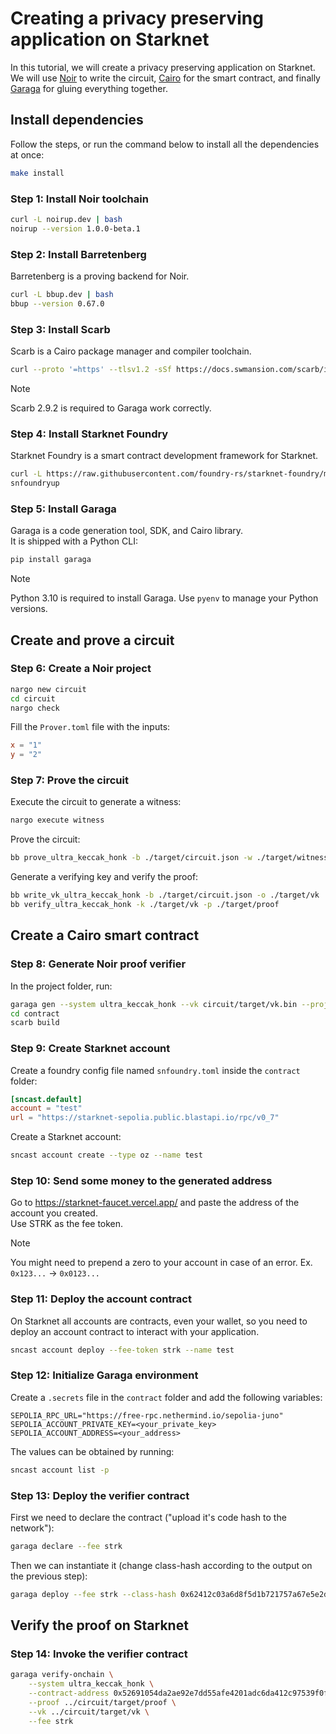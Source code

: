 # Creating a privacy preserving application on Starknet

In this tutorial, we will create a privacy preserving application on Starknet.  
We will use [Noir](https://noir-lang.org/) to write the circuit, [Cairo](https://cairo-lang.org/) for the smart contract, and finally [Garaga](https://garaga.gitbook.io/) for gluing everything together.

## Install dependencies

Follow the steps, or run the command below to install all the dependencies at once:

```bash
make install
```

### Step 1: Install Noir toolchain

```bash
curl -L noirup.dev | bash
noirup --version 1.0.0-beta.1
```

### Step 2: Install Barretenberg

Barretenberg is a proving backend for Noir.

```bash
curl -L bbup.dev | bash
bbup --version 0.67.0
```

### Step 3: Install Scarb

Scarb is a Cairo package manager and compiler toolchain.

```bash
curl --proto '=https' --tlsv1.2 -sSf https://docs.swmansion.com/scarb/install.sh | sh -s -- -v 2.9.2
```

> [!NOTE]
> Scarb 2.9.2 is required to Garaga work correctly.

### Step 4: Install Starknet Foundry

Starknet Foundry is a smart contract development framework for Starknet.

```bash
curl -L https://raw.githubusercontent.com/foundry-rs/starknet-foundry/master/scripts/install.sh | sh
snfoundryup
```

### Step 5: Install Garaga

Garaga is a code generation tool, SDK, and Cairo library.  
It is shipped with a Python CLI:

```bash
pip install garaga
```

> [!NOTE]
> Python 3.10 is required to install Garaga.
> Use `pyenv` to manage your Python versions.

## Create and prove a circuit

### Step 6: Create a Noir project

```bash
nargo new circuit
cd circuit
nargo check
```

Fill the `Prover.toml` file with the inputs:

```toml
x = "1"
y = "2"
```

### Step 7: Prove the circuit

Execute the circuit to generate a witness:

```bash
nargo execute witness
```

Prove the circuit:

```bash
bb prove_ultra_keccak_honk -b ./target/circuit.json -w ./target/witness.gz -o ./target/proof
```

Generate a verifying key and verify the proof:

```bash
bb write_vk_ultra_keccak_honk -b ./target/circuit.json -o ./target/vk
bb verify_ultra_keccak_honk -k ./target/vk -p ./target/proof
```

## Create a Cairo smart contract

### Step 8: Generate Noir proof verifier

In the project folder, run:

```bash
garaga gen --system ultra_keccak_honk --vk circuit/target/vk.bin --project-name contract
cd contract
scarb build
```

### Step 9: Create Starknet account

Create a foundry config file named `snfoundry.toml` inside the `contract` folder:

```toml
[sncast.default]
account = "test"
url = "https://starknet-sepolia.public.blastapi.io/rpc/v0_7"
```

Create a Starknet account:

```bash
sncast account create --type oz --name test
```

### Step 10: Send some money to the generated address

Go to https://starknet-faucet.vercel.app/ and paste the address of the account you created.  
Use STRK as the fee token.

> [!NOTE]
> You might need to prepend a zero to your account in case of an error.
> Ex. `0x123...` -> `0x0123...`

### Step 11: Deploy the account contract

On Starknet all accounts are contracts, even your wallet, so you need to deploy an account contract to interact with your application.

```bash
sncast account deploy --fee-token strk --name test
```

### Step 12: Initialize Garaga environment

Create a `.secrets` file in the `contract` folder and add the following variables:

```
SEPOLIA_RPC_URL="https://free-rpc.nethermind.io/sepolia-juno"
SEPOLIA_ACCOUNT_PRIVATE_KEY=<your_private_key>
SEPOLIA_ACCOUNT_ADDRESS=<your_address>
```

The values can be obtained by running:

```bash
sncast account list -p
```

### Step 13: Deploy the verifier contract

First we need to declare the contract ("upload it's code hash to the network"):

```bash
garaga declare --fee strk
```

Then we can instantiate it (change class-hash according to the output on the previous step):

```bash
garaga deploy --fee strk --class-hash 0x62412c03a6d8f5d1b721757a67e5e2d092ae0bbbdb487eb1c7c598835324a76
```

## Verify the proof on Starknet

### Step 14: Invoke the verifier contract

```bash
garaga verify-onchain \
    --system ultra_keccak_honk \
    --contract-address 0x52691054da2ae92e7dd55afe4201adc6da412c97539f0f5b8687d069581165b \
    --proof ../circuit/target/proof \
    --vk ../circuit/target/vk \
    --fee strk
```
